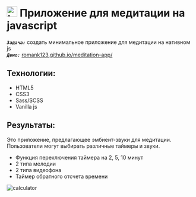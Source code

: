 <h1>
  <img 
    src="https://cdn.icon-icons.com/icons2/534/PNG/512/window-domain_icon-icons.com_52810.png" 
    width="28"
    alt="LOGO"/>
    Приложение для медитации на javascript
</h1>

<strong><em>`Задача:`</em></strong> создать минимальное приложение для медитации на нативном js<br>
<strong><em>`Демо:`</em></strong> <a href="https://romank123.github.io/meditation-app/" target="_blank"> romank123.github.io/meditation-app/</a>

## Технологии:

- HTML5
- CSS3
- Sass/SCSS
- Vanilla js

## Результаты:

Это приложение, предлагающее эмбиент-звуки для медитации. Пользователи могут выбирать различные таймеры и звуки.

- Функция переключения таймера на 2, 5, 10 минут
- 2 типа мелодии
- 2 типа видеофона
- Таймер обратного отсчета времени

![calculator](https://romank123.github.io/images/io-meditation.jpg)
